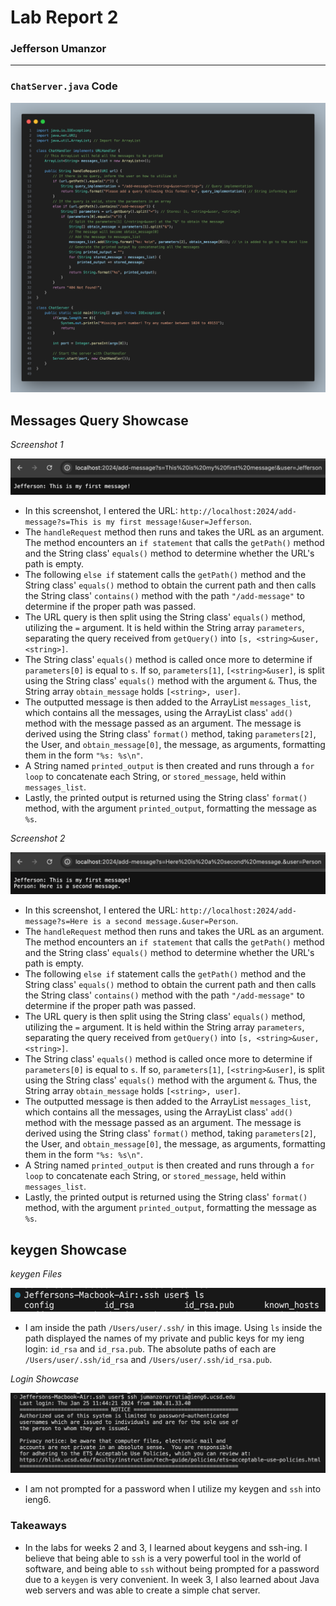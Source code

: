 <!--
  Lab Report 2 for CSE 15L
  Winter 2023 Quarter
-->

# Lab Report 2
### Jefferson Umanzor

---

### `ChatServer.java` Code
![Code](images/lab2.png)

## Messages Query Showcase

*Screenshot 1*

![Message One](images/message-1.png)
- In this screenshot, I entered the URL: `http://localhost:2024/add-message?s=This is my first message!&user=Jefferson`.
- The `handleRequest` method then runs and takes the URL as an argument. The method encounters an `if statement` that calls the `getPath()` method and the String class' `equals()` method to determine whether the URL's path is empty.
- The following `else if` statement calls the `getPath()` method and the String class' `equals()` method to obtain the current path and then calls the String class' `contains()` method with the path `"/add-message"` to determine if the proper path was passed.
- The URL query is then split using the String class' `equals()` method, utilizing the `=` argument. It is held within the String array `parameters`, separating the query received from `getQuery()` into `[s, <string>&user, <string>]`.
- The String class' `equals()` method is called once more to determine if `parameters[0]` is equal to `s`. If so, `parameters[1]`, `[<string>&user]`, is split using the String class' `equals()` method with the argument `&`. Thus, the String array `obtain_message` holds `[<string>, user]`.
- The outputted message is then added to the ArrayList `messages_list`, which contains all the messages, using the ArrayList class' `add()` method with the message passed as an argument. The message is derived using the String class' `format()` method, taking `parameters[2]`, the User, and `obtain_message[0]`, the message, as arguments, formatting them in the form `"%s: %s\n"`.
- A String named `printed_output` is then created and runs through a `for loop` to concatenate each String, or `stored_message`, held within `messages_list`.
- Lastly, the printed output is returned using the String class' `format()` method, with the argument `printed_output`, formatting the message as `%s`.

*Screenshot 2*

![Message Two](images/message-2.png)
- In this screenshot, I entered the URL: `http://localhost:2024/add-message?s=Here is a second message.&user=Person`.
- The `handleRequest` method then runs and takes the URL as an argument. The method encounters an `if statement` that calls the `getPath()` method and the String class' `equals()` method to determine whether the URL's path is empty.
- The following `else if` statement calls the `getPath()` method and the String class' `equals()` method to obtain the current path and then calls the String class' `contains()` method with the path `"/add-message"` to determine if the proper path was passed.
- The URL query is then split using the String class' `equals()` method, utilizing the `=` argument. It is held within the String array `parameters`, separating the query received from `getQuery()` into `[s, <string>&user, <string>]`.
- The String class' `equals()` method is called once more to determine if `parameters[0]` is equal to `s`. If so, `parameters[1]`, `[<string>&user]`, is split using the String class' `equals()` method with the argument `&`. Thus, the String array `obtain_message` holds `[<string>, user]`.
- The outputted message is then added to the ArrayList `messages_list`, which contains all the messages, using the ArrayList class' `add()` method with the message passed as an argument. The message is derived using the String class' `format()` method, taking `parameters[2]`, the User, and `obtain_message[0]`, the message, as arguments, formatting them in the form `"%s: %s\n"`.
- A String named `printed_output` is then created and runs through a `for loop` to concatenate each String, or `stored_message`, held within `messages_list`.
- Lastly, the printed output is returned using the String class' `format()` method, with the argument `printed_output`, formatting the message as `%s`.

## keygen Showcase

*keygen Files*

![keygen Paths](/images/keygen-files.png)
- I am inside the path `/Users/user/.ssh/` in this image. Using `ls` inside the path displayed the names of my private and public keys for my ieng login: `id_rsa` and `id_rsa.pub`. The absolute paths of each are `/Users/user/.ssh/id_rsa` and `/Users/user/.ssh/id_rsa.pub`.

*Login Showcase*

![Login](/images/keygen-login.png)
- I am not prompted for a password when I utilize my keygen and `ssh` into ieng6.

### Takeaways

- In the labs for weeks 2 and 3, I learned about keygens and ssh-ing. I believe that being able to `ssh` is a very powerful tool in the world of software, and being able to `ssh` without being prompted for a password due to a `keygen` is very convenient. In week 3, I also learned about Java web servers and was able to create a simple chat server.
